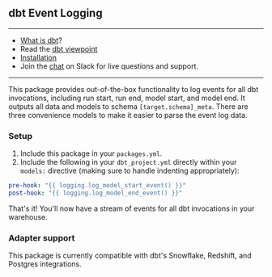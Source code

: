 ## dbt Event Logging

---
- [What is dbt](https://dbt.readme.io/docs/overview)?
- Read the [dbt viewpoint](https://dbt.readme.io/docs/viewpoint)
- [Installation](https://dbt.readme.io/docs/installation)
- Join the [chat](http://ac-slackin.herokuapp.com/) on Slack for live questions and support.

---

This package provides out-of-the-box functionality to log events for all dbt invocations, including run start, run end, model start, and model end. It outputs all data and models to schema `[target.schema]_meta`. There are three convenience models to make it easier to parse the event log data.

### Setup

1. Include this package in your `packages.yml`.
2. Include the following in your `dbt_project.yml` directly within your `models:` directive (making sure to handle indenting appropriately):

```YAML
pre-hook: "{{ logging.log_model_start_event() }}"
post-hook: "{{ logging.log_model_end_event() }}"
```

That's it! You'll now have a stream of events for all dbt invocations in your warehouse. 

### Adapter support

This package is currently compatible with dbt's Snowflake, Redshift, and Postgres integrations.
